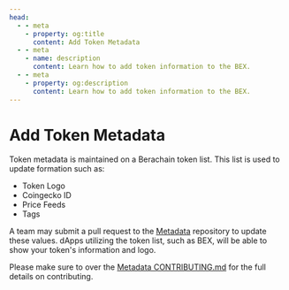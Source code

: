 ```yaml
---
head:
  - - meta
    - property: og:title
      content: Add Token Metadata
  - - meta
    - name: description
      content: Learn how to add token information to the BEX.
  - - meta
    - property: og:description
      content: Learn how to add token information to the BEX.
---
```


# Add Token Metadata

Token metadata is maintained on a Berachain token list.
This list is used to update formation such as:

- Token Logo
- Coingecko ID
- Price Feeds
- Tags

A team may submit a pull request to the [Metadata](https://github.com/berachain/metadata/tree/main) repository to update these values.
dApps utilizing the token list, such as BEX, will be able to show your token's information and logo.

Please make sure to over the [Metadata CONTRIBUTING.md](https://github.com/berachain/metadata/blob/main/CONTRIBUTING.md) for the full details on contributing.
